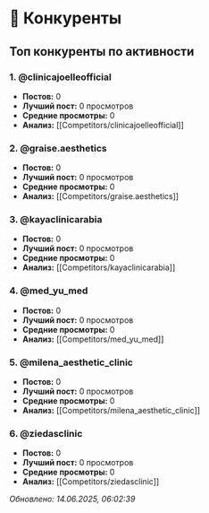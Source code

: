 # 👥 Конкуренты

## Топ конкуренты по активности


### 1. @clinicajoelleofficial
- **Постов:** 0
- **Лучший пост:** 0 просмотров
- **Средние просмотры:** 0
- **Анализ:** [[Competitors/clinicajoelleofficial]]


### 2. @graise.aesthetics
- **Постов:** 0
- **Лучший пост:** 0 просмотров
- **Средние просмотры:** 0
- **Анализ:** [[Competitors/graise.aesthetics]]


### 3. @kayaclinicarabia
- **Постов:** 0
- **Лучший пост:** 0 просмотров
- **Средние просмотры:** 0
- **Анализ:** [[Competitors/kayaclinicarabia]]


### 4. @med_yu_med
- **Постов:** 0
- **Лучший пост:** 0 просмотров
- **Средние просмотры:** 0
- **Анализ:** [[Competitors/med_yu_med]]


### 5. @milena_aesthetic_clinic
- **Постов:** 0
- **Лучший пост:** 0 просмотров
- **Средние просмотры:** 0
- **Анализ:** [[Competitors/milena_aesthetic_clinic]]


### 6. @ziedasclinic
- **Постов:** 0
- **Лучший пост:** 0 просмотров
- **Средние просмотры:** 0
- **Анализ:** [[Competitors/ziedasclinic]]


*Обновлено: 14.06.2025, 06:02:39*
